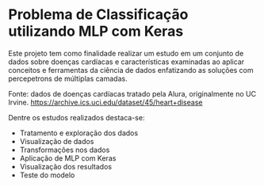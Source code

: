 # Problema de Classificação utilizando MLP com Keras
Este projeto tem como finalidade realizar um estudo em um conjunto de dados sobre doenças cardíacas e características examinadas ao aplicar conceitos e ferramentas da ciência de dados enfatizando as soluções com percepetrons de múltiplas camadas.

Fonte: dados de doenças cardíacas tratado pela Alura,  originalmente no UC Irvine.
https://archive.ics.uci.edu/dataset/45/heart+disease

Dentre os estudos realizados destaca-se:
- Tratamento e exploração dos dados
- Visualização de dados
- Transformações nos dados
- Aplicação de MLP com Keras
- Visualização dos resultados
- Teste do modelo
